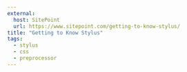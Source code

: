 ```yaml
---
external:
  host: SitePoint
  url: https://www.sitepoint.com/getting-to-know-stylus/
title: "Getting to Know Stylus"
tags:
  - stylus
  - css
  - preprocessor
---
```

